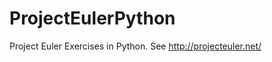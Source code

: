 ProjectEulerPython
==================

Project Euler Exercises in Python. See http://projecteuler.net/
